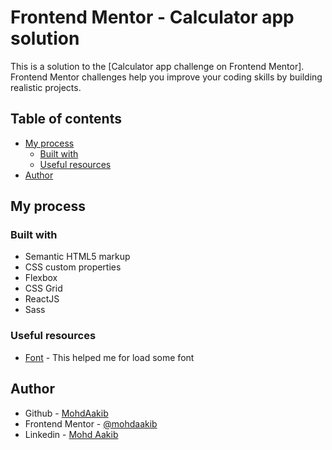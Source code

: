 # Frontend Mentor - Calculator app solution

This is a solution to the [Calculator app challenge on Frontend Mentor]. Frontend Mentor challenges help you improve your coding skills by building realistic projects. 

## Table of contents

- [My process](#my-process)
  - [Built with](#built-with)
  - [Useful resources](#useful-resources)
- [Author](#author)

## My process

### Built with

- Semantic HTML5 markup
- CSS custom properties
- Flexbox
- CSS Grid
- ReactJS
- Sass

### Useful resources

- [Font](https://fonts.googleapis.com/) - This helped me for load some font 

## Author

- Github - [MohdAakib](https://github.com/mohdaakib)
- Frontend Mentor - [@mohdaakib](https://www.frontendmentor.io/profile/mohdaakib)
- Linkedin - [Mohd Aakib](https://www.linkedin.com/in/mohd-aakib-610833193/)